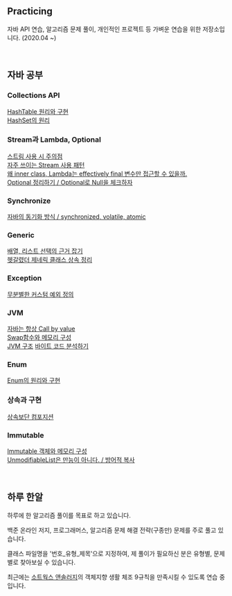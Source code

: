 ## Practicing
자바 API 연습, 알고리즘 문제 풀이, 개인적인 프로젝트 등 가벼운 연습을 위한 저장소입니다. (2020.04 ~)

<br>

## 자바 공부
### Collections API 
[HashTable 원리와 구현](https://ecsimsw.tistory.com/entry/Hash-Table-%EC%9B%90%EB%A6%AC%EC%99%80-%EA%B5%AC%ED%98%84?category=887812)  
[HashSet의 원리](https://ecsimsw.tistory.com/entry/%EC%9E%91%EC%84%B1-%EC%A4%91-%EC%9E%90%EB%B0%94-HashSet%EC%9D%98-%EC%9B%90%EB%A6%AC)

### Stream과 Lambda, Optional
[스트림 사용 시 주의점](https://ecsimsw.tistory.com/entry/작성-중-스트림-사용-시-주의할-점)  
[자주 쓰이는 Stream 사용 패턴](https://ecsimsw.tistory.com/entry/TODO-자주-쓰이는-Stream-Optional-사용-패턴)  
[왜 inner class, Lambda는 effectively final 변수만 접근할 수 있을까.](https://ecsimsw.tistory.com/entry/왜-anonymous-inner-class는-final-변수만-접근할-수-있을까)  
[Optional 정리하기 / Optional로 Null을 체크하자](https://ecsimsw.tistory.com/entry/%EC%9E%91%EC%84%B1-%EC%A4%91-Optional%EA%B3%BC-null)

### Synchronize
[자바의 동기화 방식 / synchronized, volatile, atomic](https://ecsimsw.tistory.com/entry/%EC%9E%90%EB%B0%94%EC%9D%98-%EB%8F%99%EA%B8%B0%ED%99%94-%EB%B0%A9%EC%8B%9D-%EB%A9%94%EB%AA%A8%EB%A6%AC-%EA%B0%80%EC%8B%9C%EC%84%B1%EC%9D%B4%EB%9E%80-synchronized-volatile-atomic?category=887812)  

### Generic
[배열, 리스트 선택의 근거 잡기](https://ecsimsw.tistory.com/entry/배열-리스트-선택의-근거-잡기?category=887812)  
[헷갈렸더 제네릭 클래스 상속 정리](https://ecsimsw.tistory.com/entry/헷갈렸던-제네릭-클래스-상속-정리?category=887812)  

### Exception
[무분별한 커스텀 예외 정의](https://ecsimsw.tistory.com/entry/예외를-선택하는-방법?category=887812)

### JVM
[자바는 항상 Call by value](https://ecsimsw.tistory.com/entry/%EC%9E%90%EB%B0%94%EB%8A%94-Call-by-Value-%EC%9D%B4%EB%8B%A4)    
[Swap함수와 메모리 구성](https://ecsimsw.tistory.com/entry/자바-깊이-알기-Swap-함수와-메모리?category=887812)  
[JVM 구조](https://ecsimsw.tistory.com/entry/자바-깊이-알기-JVM-구조?category=887812)
[바이트 코드 분석하기](https://ecsimsw.tistory.com/entry/임시저장?category=887812)

### Enum
[Enum의 원리와 구현](https://ecsimsw.tistory.com/entry/%EC%9E%90%EB%B0%94-%EA%B9%8A%EC%9D%B4-%EC%95%8C%EA%B8%B0-Enum%EC%9D%98-%EC%9B%90%EB%A6%AC%EC%99%80-%EA%B5%AC%ED%98%84)  

### 상속과 구현
[상속보단 컴포지션](https://ecsimsw.tistory.com/entry/TODO-36-상속과-컴포지젼-공부하기)  

### Immutable  
[Immutable 객체와 메모리 구성](https://ecsimsw.tistory.com/entry/%EC%9E%90%EB%B0%94-%EA%B9%8A%EC%9D%B4-%EC%95%8C%EA%B8%B0-Immutable-%EA%B0%9D%EC%B2%B4%EC%99%80-%EB%A9%94%EB%AA%A8%EB%A6%AC-%EA%B5%AC%EC%84%B1)   
[UnmodifiableList은 만능이 아니다. / 방어적 복사](https://ecsimsw.tistory.com/entry/unmodifiableList은-만능이-아니다)  


<br>

## 하루 한알
하루에 한 알고리즘 풀이를 목표로 하고 있습니다.

백준 온라인 저지, 프로그래머스, 알고리즘 문제 해결 전략(구종만) 문제를 주로 풀고 있습니다.

클래스 파일명을 '번호_유형_제목'으로 지정하여, 제 풀이가 필요하신 분은 유형별, 문제별로 찾아보실 수 있습니다.

최근에는 [소트웍스 앤솔러지](http://www.kyobobook.co.kr/product/detailViewKor.laf?barcode=9788992939249)의 객체지향 생활 체조 9규칙을 만족시킬 수 있도록 연습 중입니다.
